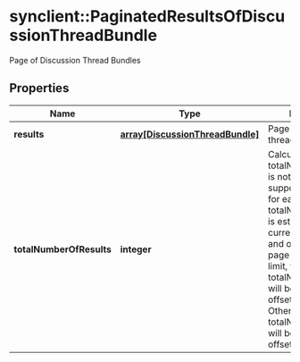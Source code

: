 # synclient::PaginatedResultsOfDiscussionThreadBundle

Page of Discussion Thread Bundles
## Properties
Name | Type | Description | Notes
------------ | ------------- | ------------- | -------------
**results** | [**array[DiscussionThreadBundle]**](DiscussionThreadBundle.md) | Page of discussion thread bundles | [optional] 
**totalNumberOfResults** | **integer** | Calculating the actual totalNumberOfResults is not longer supported. Therefore, for each page, the totalNumberOfResults is estimated using the current page, limit, and offset. When the page size equals the limit, the totalNumberOfResults will be offset+pageSize+ 1. Otherwise, the totalNumberOfResults will be offset+pageSize.  | [optional] 


